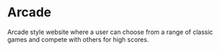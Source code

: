 # Arcade
Arcade style website where a user can choose from a range of classic games and compete with others for high scores.
